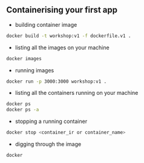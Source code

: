## Containerising your first app

- building container image
```bash
docker build -t workshop:v1 -f dockerfile.v1 .
```

- listing all the images on your machine
``` bash
docker images
```

- running images 
```bash
docker run -p 3000:3000 workshop:v1 .
```

- listing all the containers running on your machine 
```bash
docker ps
docker ps -a
```

- stopping a running container 
```bash 
docker stop <container_ir or container_name>
```

- digging through the image
```bash
docker 
